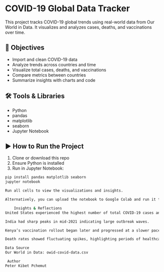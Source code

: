 # COVID-19 Global Data Tracker

This project tracks COVID-19 global trends using real-world data from Our World in Data. It visualizes and analyzes cases, deaths, and vaccinations over time.

## 📌 Objectives

- Import and clean COVID-19 data
- Analyze trends across countries and time
- Visualize total cases, deaths, and vaccinations
- Compare metrics between countries
- Summarize insights with charts and code

## 🛠️ Tools & Libraries

- Python
- pandas
- matplotlib
- seaborn
- Jupyter Notebook

## ▶️ How to Run the Project

1. Clone or download this repo
2. Ensure Python is installed
3. Run in Jupyter Notebook:

```bash
pip install pandas matplotlib seaborn
jupyter notebook

Run all cells to view the visualizations and insights.

Alternatively, you can upload the notebook to Google Colab and run it there without installing anything locally.

    Insights & Reflections
United States experienced the highest number of total COVID-19 cases and deaths.

India had sharp peaks in mid-2021 indicating large outbreak waves.

Kenya’s vaccination rollout began later and progressed at a slower pace compared to others.

Death rates showed fluctuating spikes, highlighting periods of healthcare strain or outbreak severity.

Data Source
Our World in Data: owid-covid-data.csv

 Author
Peter Kibet Pchemut
